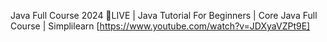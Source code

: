 Java Full Course 2024 🔴LIVE | Java Tutorial For Beginners | Core Java Full Course | Simplilearn [https://www.youtube.com/watch?v=JDXyaVZPt9E]           
